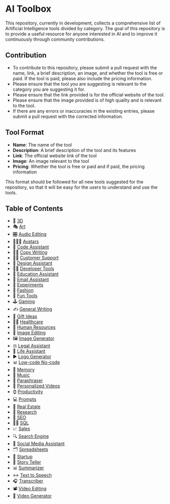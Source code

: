 # AI Toolbox


This repository, currently in development, collects a comprehensive list of Artificial Intelligence tools divided by category. The goal of this repository is to provide a useful resource for anyone interested in AI and to improve it continuously through community contributions.

## Contribution

- To contribute to this repository, please submit a pull request with the name, link, a brief description, an image, and whether the tool is free or paid. If the tool is paid, please also include the pricing information.
- Please ensure that the tool you are suggesting is relevant to the category you are suggesting it for.
- Please ensure that the link provided is for the official website of the tool.
- Please ensure that the image provided is of high quality and is relevant to the tool.
- If there are any errors or inaccuracies in the existing entries, please submit a pull request with the corrected information.

## Tool Format

- **Name**: The name of the tool
- **Description**: A brief description of the tool and its features
- **Link**: The official website link of the tool
- **Image**: An image relevant to the tool
- **Pricing**: Whether the tool is free or paid and if paid, the pricing information

This format should be followed for all new tools suggested for the repository, so that it will be easy for the users to understand and use the tools.

## Table of Contents

- 📍 [3D](Categories/3d.md)
- 🎭 [Art](Categories/art.md)
- 🎛️ [Audio Editing](Categories/audioediting.md)
- 🧑‍🤝‍🧑 [Avatars](Categories/avatars.md)
- 🥷 [Code Assistant](Categories/codeassistant.md)
- ✍🏽 [Copy Writing](Categories/copywriting.md)
- 🧑‍💻 [Customer Support](Categories/customersupport.md)
- 🎨 [Design Assistant](Categories/designassistant.md)
- 🧑‍💻 [Developer Tools](Categories/developertools.md)
- 🏫 [Education Assistant](Categories/educationassistant.md)
- 📧 [Email Assistant](Categories/emailassistant.md)
- 🥼 [Experiments](Categories/experiments.md)
- 👜 [Fashion](Categories/fashion.md)
- 👻 [Fun Tools](Categories/funtools.md)
- 🕹️ [Gaming](Categories/gaming.md)
- ✍️  [General Writing](Categories/generalwriting.md)
- 🎁 [Gift Ideas](Categories/giftideas.md)
- 🧑‍⚕️ [Healthcare](Categories/healthcare.md)
- 💼 [Human Resources](Categories/humanresources.md)
- 📸 [Image Editing](Categories/imageediting.md)
- 🖼️ [Image Generator](Categories/imagegenerator.md)
- ⚖️  [Legal Assistant](Categories/legalassistant.md)
- 🧬 [Life Assistant](Categories/lifeassistant.md)
- ▶️ [Logo Generator](Categories/logogenerator.md)
- 📊 [Low-code No-code](Categories/low-codeno-code.md)
- 🧠 [Memory](Categories/memory.md)
- 🎵 [Music](Categories/music.md)
- 📃 [Paraphraser](Categories/paraphraser.md)
- 📼 [Personalized Videos](Categories/personalizedvideos.md)
- ⌚ [Productivity](Categories/productivity.md)
- 💻 [Prompts](Categories/prompts.md)
- 🏡 [Real Estate](Categories/realestate.md)
- 🔬 [Research](Categories/research.md)
- 🤔 [SEO](Categories/seo.md)
- 🤵‍♀️ [SQL](Categories/sql.md)
- 📈 [Sales](Categories/sales.md)
- 🔍 [Search Engine](Categories/searchengine.md)
- 🍒 [Social Media Assistant](Categories/socialmediaassistant.md)
- 🗂️ [Spreadsheets](Categories/spreadsheets.md)
- 🦄 [Startup](Categories/startup.md)
- 📖 [Story Teller](Categories/storyteller.md)
- 📊 [Summarizer](Categories/summarizer.md)
- ↔️ [Text to Speech](Categories/texttospeech.md)
- 🎧 [Transcriber](Categories/transcriber.md)
- 📽️ [Video Editing](Categories/videoediting.md)
- 📼 [Video Generator](Categories/videogenerator.md)







